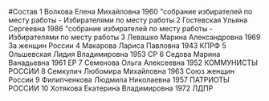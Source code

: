 #Состав
1 Волкова Елена Михайловна 1960 \"собрание избирателей по месту работы - Избирателями по месту работы
2 Гостевская Ульяна Сергеевна 1986 \"собрание избирателей по месту работы - Избирателями по месту работы
3 Левашко Марина Александровна 1969 За женщин России
4 Макарова Лариса Павловна 1943 КПРФ
5 Ольшевская Лидия Владимировна 1953 СР
6 Седова Марина Ванадьевна 1961 ЕР
7 Семенова Ольга Алексеевна 1952 КОММУНИСТЫ РОССИИ
8 Семкулич Любомира Михайловна 1963 Союз женщин России
9 Филипченкова Людмила Николаевна 1957 ПАТРИОТЫ РОССИИ
10 Хотякова Екатерина Владимировна 1972 ЛДПР

